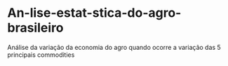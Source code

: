 # An-lise-estat-stica-do-agro-brasileiro
Análise da variação da economia do agro quando ocorre a variação das 5 principais commodities
